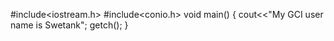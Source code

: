 #include<iostream.h>
#include<conio.h>
void main()
{
cout<<"My GCI user name is Swetank";
getch();
}
